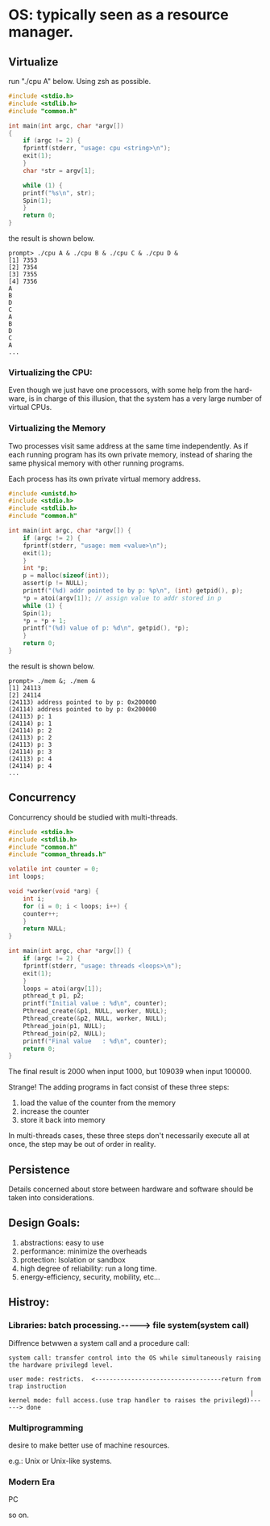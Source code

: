 # OS: typically seen as a resource manager.

## Virtualize
run "./cpu A" below.
Using zsh as possible.
```C
#include <stdio.h>
#include <stdlib.h>
#include "common.h"

int main(int argc, char *argv[])
{
    if (argc != 2) {
	fprintf(stderr, "usage: cpu <string>\n");
	exit(1);
    }
    char *str = argv[1];

    while (1) {
	printf("%s\n", str);
	Spin(1);
    }
    return 0;
}
```
the result is shown below.
```
prompt> ./cpu A & ./cpu B & ./cpu C & ./cpu D &
[1] 7353
[2] 7354
[3] 7355
[4] 7356
A
B
D
C
A
B
D
C
A
...
```
### Virtualizing the CPU:
Even though we just have one processors, with some help from the hard-ware, is in charge of this illusion, that the system has a very large number of virtual CPUs.

### Virtualizing the Memory
Two processes visit same address at the same time independently. As if each running program has its own private memory, instead of sharing the same physical memory with other running programs.

Each process has its own private virtual memory address.

```C
#include <unistd.h>
#include <stdio.h>
#include <stdlib.h>
#include "common.h"

int main(int argc, char *argv[]) {
    if (argc != 2) { 
	fprintf(stderr, "usage: mem <value>\n"); 
	exit(1); 
    } 
    int *p; 
    p = malloc(sizeof(int));
    assert(p != NULL);
    printf("(%d) addr pointed to by p: %p\n", (int) getpid(), p);
    *p = atoi(argv[1]); // assign value to addr stored in p
    while (1) {
	Spin(1);
	*p = *p + 1;
	printf("(%d) value of p: %d\n", getpid(), *p);
    }
    return 0;
}
```
the result is shown below.
```
prompt> ./mem &; ./mem &
[1] 24113
[2] 24114
(24113) address pointed to by p: 0x200000
(24114) address pointed to by p: 0x200000
(24113) p: 1
(24114) p: 1
(24114) p: 2
(24113) p: 2
(24113) p: 3
(24114) p: 3
(24113) p: 4
(24114) p: 4
...
```

## Concurrency
Concurrency should be studied with multi-threads.
```C
#include <stdio.h>
#include <stdlib.h>
#include "common.h"
#include "common_threads.h"

volatile int counter = 0; 
int loops;

void *worker(void *arg) {
    int i;
    for (i = 0; i < loops; i++) {
	counter++;
    }
    return NULL;
}

int main(int argc, char *argv[]) {
    if (argc != 2) { 
	fprintf(stderr, "usage: threads <loops>\n"); 
	exit(1); 
    } 
    loops = atoi(argv[1]);
    pthread_t p1, p2;
    printf("Initial value : %d\n", counter);
    Pthread_create(&p1, NULL, worker, NULL); 
    Pthread_create(&p2, NULL, worker, NULL);
    Pthread_join(p1, NULL);
    Pthread_join(p2, NULL);
    printf("Final value   : %d\n", counter);
    return 0;
}
```
The final result is 2000 when input 1000, but 109039 when input 100000.

Strange! The adding programs in fact consist of these three steps:
1. load the value of the counter from the memory
2. increase the counter
3. store it back into memory

In multi-threads cases, these three steps don't necessarily execute all at once, the step may be out of order in reality.

## Persistence

Details concerned about store between hardware and software should be taken into considerations.

## Design Goals:

1. abstractions: easy to use
2. performance: minimize the overheads
3. protection: Isolation or sandbox
4. high degree of reliability: run a long time.
5. energy-efficiency, security, mobility, etc...


## Histroy:

### Libraries: batch processing.-----> file system(system call)

Diffrence betwwen a system call and a procedure call: 
    
    system call: transfer control into the OS while simultaneously raising the hardware privilegd level.

    user mode: restricts.  <-----------------------------------return from trap instruction
                                                                       |                                            
    kernel mode: full access.(use trap handler to raises the privilegd)------> done


### Multiprogramming

desire to make better use of machine resources.

e.g.: Unix or Unix-like systems.

### Modern Era

PC

so on.